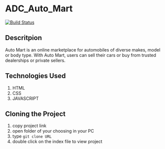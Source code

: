 
# ADC_Auto_Mart

[![Build Status](https://travis-ci.com/mutabazigakuba/Auto_Mart.svg?branch=develop)](https://travis-ci.com/mutabazigakuba/Auto_Mart)

## Descritpion

Auto Mart is an online marketplace for automobiles of diverse makes, model or body type. With
Auto Mart, users can sell their cars or buy from trusted dealerships or private sellers.

## Technologies Used

1. HTML
2. CSS
3. JAVASCRIPT

## Cloning the Project

1. copy project link
2. open folder of your choosing in your PC 
3. type `git clone URL`
4. double click on the index file to view project
